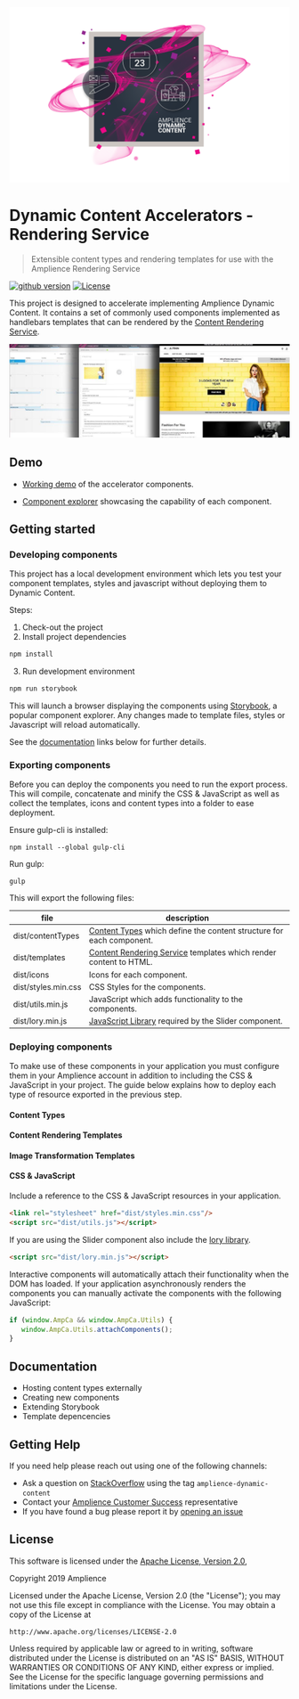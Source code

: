 [![Amplience Dynamic Content](media/header.png)](https://amplience.com/dynamic-content)

# Dynamic Content Accelerators - Rendering Service

> Extensible content types and rendering templates for use with the Amplience Rendering Service

[![github version](https://img.shields.io/github/release/amplience/dc-accelerators-content-rendering-service.svg)](https://github.com/amplience/dc-accelerators-content-rendering-service/releases/latest) [![License](https://img.shields.io/badge/License-Apache%202.0-blue.svg)](https://opensource.org/licenses/Apache-2.0)

This project is designed to accelerate implementing Amplience Dynamic Content. It contains a set of commonly used components implemented as handlebars templates that can be rendered by the [Content Rendering Service](https://docs.amplience.net/integration/contentrenderingservice.html#the-content-rendering-service).

[![Amplience Dynamic Content Accelerators](media/screenshot.jpeg)](https://amplience.com/dynamic-content)

## Demo

* [Working demo](https://dev-solutions.s3.amazonaws.com/dc-demo-site/dist/homepage/index.html?c=d8b929ee-214d-48f0-90c0-4e121ca55a6f&s=e6bdb253-db3c-4458-b5cc-0d90aa02e114) of the accelerator components.

* [Component explorer](http://dev-solutions.s3.amazonaws.com/dc-renders-wireframe/dist/index.html?c=ab78c8be-9f03-4a52-bde0-4ebde03b79a3) showcasing the capability of each component.

## Getting started

### Developing components

This project has a local development environment which lets you test your component templates, styles and javascript without deploying them to Dynamic Content.

Steps:

1. Check-out the project
2. Install project dependencies
```js
npm install
```
3. Run development environment
```js
npm run storybook
```

This will launch a browser displaying the components using [Storybook](https://storybook.js.org/), a popular component explorer. Any changes made to template files, styles or Javascript will reload automatically.

See the [documentation](#documentation) links below for further details.

### Exporting components

Before you can deploy the components you need to run the export process. This will compile, concatenate and minify the CSS & JavaScript as well as collect the templates, icons and content types into a folder to ease deployment.


Ensure gulp-cli is installed:
```
npm install --global gulp-cli
```

Run gulp:

```
gulp
```

This will export the following files:

| file                | description                                                                                                                                                            |
|---------------------|------------------------------------------------------------------------------------------------------------------------------------------------------------------------|
| dist/contentTypes   | [Content Types](https://docs.amplience.net/integration/contenttypes.html) which define the content structure for each component.                                        |
| dist/templates      | [Content Rendering Service](https://docs.amplience.net/integration/contentrenderingservice.html#the-content-rendering-service) templates which render content to HTML. |
| dist/icons          | Icons for each component.                                                                                                                                              |
| dist/styles.min.css | CSS Styles for the components.                                                                                                                                         |
| dist/utils.min.js   | JavaScript which adds functionality to the components.                                                                                                                 |
| dist/lory.min.js    | [JavaScript Library](https://github.com/loryjs/lory) required by the Slider component.                                                                                 |

### Deploying components

To make use of these components in your application you must configure them in your Amplience account in addition to including the CSS & JavaScript in your project. The guide below explains how to deploy each type of resource exported in the previous step.

#### Content Types


#### Content Rendering Templates


#### Image Transformation Templates


#### CSS & JavaScript

Include a reference to the CSS & JavaScript resources in your application.

```html
<link rel="stylesheet" href="dist/styles.min.css"/>
<script src="dist/utils.js"></script>
```

If you are using the Slider component also include the [lory library](https://github.com/loryjs/lory).

```html
<script src="dist/lory.min.js"></script>
```

Interactive components will automatically attach their functionality when the DOM has loaded. If your application asynchronously renders the components you can manually activate the components with the following JavaScript:

```js
if (window.AmpCa && window.AmpCa.Utils) {
   window.AmpCa.Utils.attachComponents();
}
```

## Documentation

* Hosting content types externally
* Creating new components
* Extending Storybook
* Template depencencies

## Getting Help
If you need help please reach out using one of the following channels:

* Ask a question on [StackOverflow](https://stackoverflow.com/) using the tag `amplience-dynamic-content`
* Contact your [Amplience Customer Success](https://amplience.com/customer-success) representative
* If you have found a bug please report it by [opening an issue](https://github.com/amplience/dc-accelerators-content-rendering-service/issues/new)

## License

This software is licensed under the [Apache License, Version 2.0](http://www.apache.org/licenses/LICENSE-2.0),

Copyright 2019 Amplience

Licensed under the Apache License, Version 2.0 (the "License");
you may not use this file except in compliance with the License.
You may obtain a copy of the License at

    http://www.apache.org/licenses/LICENSE-2.0

Unless required by applicable law or agreed to in writing, software
distributed under the License is distributed on an "AS IS" BASIS,
WITHOUT WARRANTIES OR CONDITIONS OF ANY KIND, either express or implied.
See the License for the specific language governing permissions and
limitations under the License.
